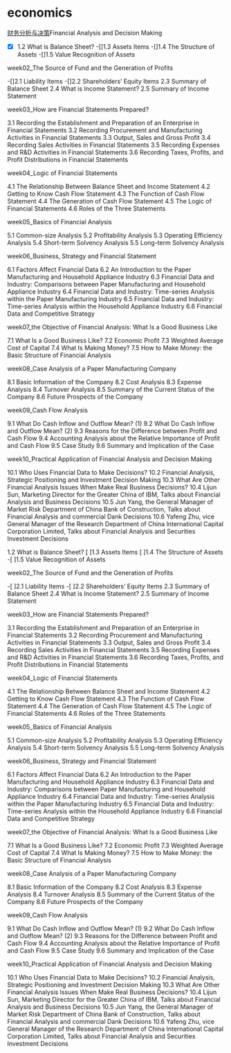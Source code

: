  # economics
[财务分析与决策](https://courses.edx.org/courses/course-v1:TsinghuaX+80512073x+1T2016/course/)Financial Analysis and Decision Making


- [x] 1.2 What is Balance Sheet?
-[]1.3 Assets Items
-[]1.4 The Structure of Assets
-[]1.5 Value Recognition of Assets

week02_The Source of Fund and the Generation of Profits

-[]2.1 Liability Items
-[]2.2 Shareholders’ Equity Items
2.3 Summary of Balance Sheet
2.4 What is Income Statement?
2.5 Summary of Income Statement

week03_How are Financial Statements Prepared?

3.1 Recording the Establishment and Preparation of an Enterprise in Financial Statements
3.2 Recording Procurement and Manufacturing Activities in Financial Statements
3.3 Output, Sales and Gross Profit
3.4 Recording Sales Activities in Financial Statements
3.5 Recording Expenses and R&D Activities in Financial Statements
3.6 Recording Taxes, Profits, and Profit Distributions in Financial Statements

week04_Logic of Financial Statements

4.1 The Relationship Between Balance Sheet and Income Statement
4.2 Getting to Know Cash Flow Statement
4.3 The Function of Cash Flow Statement
4.4 The Generation of Cash Flow Statement
4.5 The Logic of Financial Statements
4.6 Roles of the Three Statements

week05_Basics of Financial Analysis

5.1 Common-size Analysis
5.2 Profitability Analysis
5.3 Operating Efficiency Analysis
5.4 Short-term Solvency Analysis
5.5 Long-term Solvency Analysis

week06_Business, Strategy and Financial Statement

6.1 Factors Affect Financial Data
6.2 An Introduction to the Paper Manufacturing and Household Appliance Industry
6.3 Financial Data and Industry: Comparisons between Paper Manufacturing and Household Appliance Industry
6.4 Financial Data and Industry: Time-series Analysis within the Paper Manufacturing Industry
6.5 Financial Data and Industry: Time-series Analysis within the Household Appliance Industry
6.6 Financial Data and Competitive Strategy

week07_the Objective of Financial Analysis: What Is a Good Business Like

7.1 What Is a Good Business Like?
7.2 Economic Profit
7.3 Weighted Average Cost of Capital
7.4 What Is Making Money?
7.5 How to Make Money: the Basic Structure of Financial Analysis

week08_Case Analysis of a Paper Manufacturing Company

8.1 Basic Information of the Company
8.2 Cost Analysis
8.3 Expense Analysis
8.4 Turnover Analysis
8.5 Summary of the Current Status of the Company
8.6 Future Prospects of the Company

week09_Cash Flow Analysis

9.1 What Do Cash Inflow and Outflow Mean? (1)
9.2 What Do Cash Inflow and Outflow Mean? (2)
9.3 Reasons for the Difference between Profit and Cash Flow
9.4 Accounting Analysis about the Relative Importance of Profit and Cash Flow
9.5 Case Study
9.6 Summary and Implication of the Case

week10_Practical Application of Financial Analysis and Decision Making

10.1 Who Uses Financial Data to Make Decisions?
10.2 Financial Analysis, Strategic Positioning and Investment Decision Making
10.3 What Are Other Financial Analysis Issues When Make Real Business Decisions?
10.4 Lijun Sun, Marketing Director for the Greater China of IBM, Talks about Financial Analysis and Business Decisions
10.5 Jun Yang, the General Manager of Market Risk Department of China Bank of Construction, Talks about Financial Analysis and commercial Dank Decisions
10.6 Yafeng Zhu, vice General Manager of the Research Department of China International Capital Corporation Limited, Talks about Financial Analysis and Securities Investment Decisions

1.2 What is Balance Sheet?
[ ]1.3 Assets Items
[ ]1.4 The Structure of Assets
-[ ]1.5 Value Recognition of Assets

week02_The Source of Fund and the Generation of Profits

-[ ]2.1 Liability Items
-[ ]2.2 Shareholders’ Equity Items
2.3 Summary of Balance Sheet
2.4 What is Income Statement?
2.5 Summary of Income Statement

week03_How are Financial Statements Prepared?

3.1 Recording the Establishment and Preparation of an Enterprise in Financial Statements
3.2 Recording Procurement and Manufacturing Activities in Financial Statements
3.3 Output, Sales and Gross Profit
3.4 Recording Sales Activities in Financial Statements
3.5 Recording Expenses and R&D Activities in Financial Statements
3.6 Recording Taxes, Profits, and Profit Distributions in Financial Statements

week04_Logic of Financial Statements

4.1 The Relationship Between Balance Sheet and Income Statement
4.2 Getting to Know Cash Flow Statement
4.3 The Function of Cash Flow Statement
4.4 The Generation of Cash Flow Statement
4.5 The Logic of Financial Statements
4.6 Roles of the Three Statements

week05_Basics of Financial Analysis

5.1 Common-size Analysis
5.2 Profitability Analysis
5.3 Operating Efficiency Analysis
5.4 Short-term Solvency Analysis
5.5 Long-term Solvency Analysis

week06_Business, Strategy and Financial Statement

6.1 Factors Affect Financial Data
6.2 An Introduction to the Paper Manufacturing and Household Appliance Industry
6.3 Financial Data and Industry: Comparisons between Paper Manufacturing and Household Appliance Industry
6.4 Financial Data and Industry: Time-series Analysis within the Paper Manufacturing Industry
6.5 Financial Data and Industry: Time-series Analysis within the Household Appliance Industry
6.6 Financial Data and Competitive Strategy

week07_the Objective of Financial Analysis: What Is a Good Business Like

7.1 What Is a Good Business Like?
7.2 Economic Profit
7.3 Weighted Average Cost of Capital
7.4 What Is Making Money?
7.5 How to Make Money: the Basic Structure of Financial Analysis

week08_Case Analysis of a Paper Manufacturing Company

8.1 Basic Information of the Company
8.2 Cost Analysis
8.3 Expense Analysis
8.4 Turnover Analysis
8.5 Summary of the Current Status of the Company
8.6 Future Prospects of the Company

week09_Cash Flow Analysis

9.1 What Do Cash Inflow and Outflow Mean? (1)
9.2 What Do Cash Inflow and Outflow Mean? (2)
9.3 Reasons for the Difference between Profit and Cash Flow
9.4 Accounting Analysis about the Relative Importance of Profit and Cash Flow
9.5 Case Study
9.6 Summary and Implication of the Case

week10_Practical Application of Financial Analysis and Decision Making

10.1 Who Uses Financial Data to Make Decisions?
10.2 Financial Analysis, Strategic Positioning and Investment Decision Making
10.3 What Are Other Financial Analysis Issues When Make Real Business Decisions?
10.4 Lijun Sun, Marketing Director for the Greater China of IBM, Talks about Financial Analysis and Business Decisions
10.5 Jun Yang, the General Manager of Market Risk Department of China Bank of Construction, Talks about Financial Analysis and commercial Dank Decisions
10.6 Yafeng Zhu, vice General Manager of the Research Department of China International Capital Corporation Limited, Talks about Financial Analysis and Securities Investment Decisions

